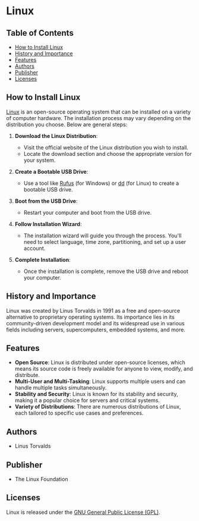 # Linux

## Table of Contents
- [How to Install Linux](#how-to-install-linux)
- [History and Importance](#history-and-importance)
- [Features](#features)
- [Authors](#authors)
- [Publisher](#publisher)
- [Licenses](#licenses)

## How to Install Linux

[Linux](https://www.linux.org/) is an open-source operating system that can be installed on a variety of computer hardware. The installation process may vary depending on the distribution you choose. Below are general steps:

1. **Download the Linux Distribution**:
   - Visit the official website of the Linux distribution you wish to install.
   - Locate the download section and choose the appropriate version for your system.

2. **Create a Bootable USB Drive**:
   - Use a tool like [Rufus](https://rufus.ie/) (for Windows) or [dd](https://linux.die.net/man/1/dd) (for Linux) to create a bootable USB drive.

3. **Boot from the USB Drive**:
   - Restart your computer and boot from the USB drive.

4. **Follow Installation Wizard**:
   - The installation wizard will guide you through the process. You'll need to select language, time zone, partitioning, and set up a user account.

5. **Complete Installation**:
   - Once the installation is complete, remove the USB drive and reboot your computer.

## History and Importance

Linux was created by Linus Torvalds in 1991 as a free and open-source alternative to proprietary operating systems. Its importance lies in its community-driven development model and its widespread use in various fields including servers, supercomputers, embedded systems, and more.

## Features

- **Open Source**: Linux is distributed under open-source licenses, which means its source code is freely available for anyone to view, modify, and distribute.
- **Multi-User and Multi-Tasking**: Linux supports multiple users and can handle multiple tasks simultaneously.
- **Stability and Security**: Linux is known for its stability and security, making it a popular choice for servers and critical systems.
- **Variety of Distributions**: There are numerous distributions of Linux, each tailored to specific use cases and preferences.

## Authors

- Linus Torvalds

## Publisher

- The Linux Foundation

## Licenses

Linux is released under the [GNU General Public License (GPL)](https://opensource.org/licenses/GPL-3.0).

